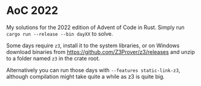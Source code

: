 # AoC 2022

My solutions for the 2022 edition of Advent of Code in Rust. Simply run `cargo
run --release --bin dayXX` to solve.

Some days require `z3`, install it to the system libraries, or on Windows
download binaries from https://github.com/Z3Prover/z3/releases and unzip to a
folder named `z3` in the crate root.

Alternatively you can run those days with `--features static-link-z3`, although
compilation might take quite a while as z3 is quite big.
